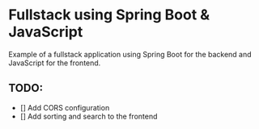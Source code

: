 # Fullstack using Spring Boot & JavaScript

Example of a fullstack application using Spring Boot for the backend and JavaScript for the frontend.

## TODO:
- [] Add CORS configuration
- [] Add sorting and search to the frontend

